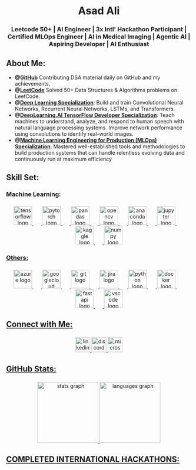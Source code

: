 <h1 align="center">Asad Ali</h1>

###

<h3 align="center">Leetcode 50+ | AI Engineer | 3x Intl' Hackathon Participant | Certified MLOps Engineer | AI in Medical Imaging | Agentic AI | Aspiring Developer | AI Enthusiast</h3>

###

## About Me:
- **@[GitHub](https://github.com/Asad808)** Contributing DSA material daily on GitHub and my achievements.
- **@[LeetCode](https://leetcode.com/u/Asad808/)** Solved 50+ Data Structures & Algorithms problems on LeetCode.
- **@[Deep Learning Specialization](https://www.credly.com/badges/0ec39239-555c-4cdf-94ae-2f5925af8e18/public_url)**: Build and train Convolutional Neural Networks, Recurrent Neural Networks, LSTMs, and Transformers.
- **@[DeepLearning.AI TensorFlow Developer Specialization](https://www.coursera.org/account/accomplishments/specialization/certificate/QXBKBPAHVR8Z)**: Teach machines to understand, analyze, and respond to human speech with natural language processing systems. Improve network performance using convolutions to identify real-world images.
- **@[Machine Learning Engineering for Production (MLOps) Specialization](https://www.coursera.org/account/accomplishments/specialization/certificate/SEP8VUZ4KS39)**: Mastered well-established tools and methodologies to build production systems that can handle relentless evolving data and continuously run at maximum efficiency


###

<h2 align="left">Skill Set:</h2>

###

<h3 align="left">Machine Learning:</h3>

###
<a href="https://github.com/Asad808/">
<div align="center">
  <img src="https://cdn.jsdelivr.net/gh/devicons/devicon/icons/tensorflow/tensorflow-original.svg" height="50" alt="tensorflow logo"  />
  <img width="20" />
  <img src="https://cdn.jsdelivr.net/gh/devicons/devicon/icons/pytorch/pytorch-original.svg" height="50" alt="pytorch logo"  />
  <img width="20" />
  <img src="https://cdn.jsdelivr.net/gh/devicons/devicon/icons/pandas/pandas-original.svg" height="50" alt="pandas logo"  />
  <img width="20" />
  <img src="https://cdn.jsdelivr.net/gh/devicons/devicon/icons/opencv/opencv-original.svg" height="50" alt="opencv logo"  />
  <img width="20" />
  <img src="https://cdn.simpleicons.org/anaconda/44A833" height="50" alt="anaconda logo"  />
  <img width="20" />
  <img src="https://cdn.jsdelivr.net/gh/devicons/devicon/icons/jupyter/jupyter-original.svg" height="50" alt="jupyter logo"  />
  <img width="20" />
  <img src="https://cdn.simpleicons.org/kaggle/20BEFF" height="50" alt="kaggle logo"  />
  <img width="20" />
  <img src="https://cdn.jsdelivr.net/gh/devicons/devicon/icons/numpy/numpy-original.svg" height="50" alt="numpy logo"  />
</div>

###

<h3 align="left">Others:</h3>

###
<a href="https://github.com/Asad808/">
<div align="center">
  <img src="https://cdn.jsdelivr.net/gh/devicons/devicon/icons/azure/azure-original.svg" height="50" alt="azure logo"  />
  <img width="20" />
  <img src="https://cdn.jsdelivr.net/gh/devicons/devicon/icons/googlecloud/googlecloud-original.svg" height="50" alt="googlecloud logo"  />
  <img width="20" />
  <img src="https://cdn.jsdelivr.net/gh/devicons/devicon/icons/git/git-original.svg" height="50" alt="git logo"  />
  <img width="20" />
  <img src="https://cdn.jsdelivr.net/gh/devicons/devicon/icons/jira/jira-original.svg" height="50" alt="jira logo"  />
  <img width="20" />
  <img src="https://cdn.jsdelivr.net/gh/devicons/devicon/icons/python/python-original.svg" height="50" alt="python logo"  />
  <img width="20" />
  <img src="https://cdn.simpleicons.org/docker/2496ED" height="50" alt="docker logo"  />
  <img width="20" />
  <img src="https://cdn.simpleicons.org/fastapi/009688" height="50" alt="fastapi logo"  />
  <img width="20" />
  <img src="https://cdn.jsdelivr.net/gh/devicons/devicon/icons/vscode/vscode-original.svg" height="50" alt="vscode logo"  />
</div>

###

<h2 align="left">Connect with Me:</h2>

###

<div align="center">
  <a href="https://www.linkedin.com/in/asad-ali-b6071b129/" target="_blank">
  <img src="https://img.shields.io/static/v1?message=LinkedIn&logo=linkedin&label=&color=0077B5&logoColor=white&labelColor=&style=flat" height="40" alt="linkedin logo"  />
  <a href="https://discordapp.com/users/862409431086268457" target="_blank">
  <img src="https://img.shields.io/static/v1?message=Discord&logo=discord&label=&color=7289DA&logoColor=white&labelColor=&style=flat" height="40" alt="discord logo"  />
  <a href="mailto:asadali808@hotmail.com" target="_blank">
  <img src="https://img.shields.io/static/v1?message=Outlook&logo=microsoft-outlook&label=&color=0078D4&logoColor=white&labelColor=&style=flat" height="40" alt="microsoft-outlook logo"  />
</div>

###

<h2 align="left">GitHub Stats:</h2>

###

<div align="center">
  <img src="https://github-readme-stats.vercel.app/api?username=Asad808&hide_title=false&hide_rank=false&show_icons=true&include_all_commits=true&count_private=true&disable_animations=false&theme=highcontrast&locale=en&hide_border=false&order=1" height="165" alt="stats graph"  />
  <img src="https://github-readme-stats.vercel.app/api/top-langs?username=Asad808&locale=en&hide_title=false&layout=compact&card_width=320&theme=highcontrast&hide_border=false&order=2&custom_title=My%20Programming%20Languages" height="165" alt="languages graph"  />
</div>

###

<h2 align="left">COMPLETED INTERNATIONAL HACKATHONS:</h2>

###
<!---
Asad808/Asad808 is a ✨ special ✨ repository because its `README.md` (this file) appears on your GitHub profile.
You can click the Preview link to take a look at your changes.
--->
